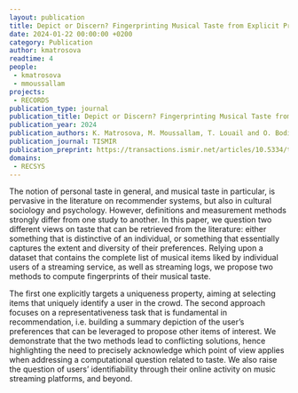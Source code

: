 ```yaml
---
layout: publication
title: Depict or Discern? Fingerprinting Musical Taste from Explicit Preferences
date: 2024-01-22 00:00:00 +0200
category: Publication
author: kmatrosova
readtime: 4
people:
 - kmatrosova
 - mmoussallam
projects:
 - RECORDS
publication_type: journal
publication_title: Depict or Discern? Fingerprinting Musical Taste from Explicit Preferences
publication_year: 2024
publication_authors: K. Matrosova, M. Moussallam, T. Louail and O. Bodini
publication_journal: TISMIR
publication_preprint: https://transactions.ismir.net/articles/10.5334/tismir.158
domains:
 - RECSYS
---
```


The notion of personal taste in general, and musical taste in particular, is pervasive in the literature on recommender systems, but also in cultural sociology and psychology. However, definitions and measurement methods strongly differ from one study to another. In this paper, we question two different views on taste that can be retrieved from the literature: either something that is distinctive of an individual, or something that essentially captures the extent and diversity of their preferences. Relying upon a dataset that contains the complete list of musical items liked by individual users of a streaming service, as well as streaming logs, we propose two methods to compute fingerprints of their musical taste. 

The first one explicitly targets a uniqueness property, aiming at selecting items that uniquely identify a user in the crowd. The second approach focuses on a representativeness task that is fundamental in recommendation, i.e. building a summary depiction of the user’s preferences that can be leveraged to propose other items of interest. We demonstrate that the two methods lead to conflicting solutions, hence highlighting the need to precisely acknowledge which point of view applies when addressing a computational question related to taste. We also raise the question of users’ identifiability through their online activity on music streaming platforms, and beyond.